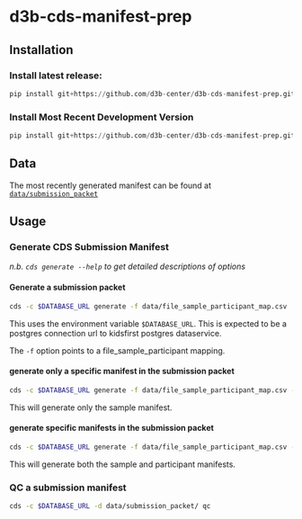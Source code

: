 # d3b-cds-manifest-prep

## Installation

### Install latest release: 

```python
pip install git+https://github.com/d3b-center/d3b-cds-manifest-prep.git@latest-release
```

### Install Most Recent Development Version


```python
pip install git+https://github.com/d3b-center/d3b-cds-manifest-prep.git
```

## Data

The most recently generated manifest can be found at [`data/submission_packet`](data/submission_packet)

## Usage

### Generate CDS Submission Manifest

*n.b. `cds generate --help` to get detailed descriptions of options*

#### Generate a submission packet

```sh
cds -c $DATABASE_URL generate -f data/file_sample_participant_map.csv
```

This uses the environment variable `$DATABASE_URL`. This is expected to be a 
postgres connection url to kidsfirst postgres dataservice.

The `-f` option points to a file_sample_participant mapping.

#### generate only a specific manifest in the submission packet

```sh
cds -c $DATABASE_URL generate -f data/file_sample_participant_map.csv -g sample
```

This will generate only the sample manifest.

#### generate specific manifests in the submission packet

```sh
cds -c $DATABASE_URL generate -f data/file_sample_participant_map.csv -g sample -g participant
```

This will generate both the sample and participant manifests.

### QC a submission manifest

```sh
cds -c $DATABASE_URL -d data/submission_packet/ qc
```